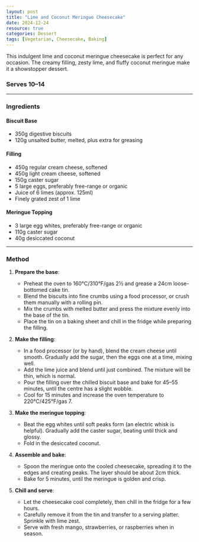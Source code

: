 ```yaml
---
layout: post
title: "Lime and Coconut Meringue Cheesecake"
date: 2024-12-24
resource: true
categories: Dessert
tags: [Vegetarian, Cheesecake, Baking]
---
```


This indulgent lime and coconut meringue cheesecake is perfect for any occasion. The creamy filling, zesty lime, and fluffy coconut meringue make it a showstopper dessert.

### Serves 10–14

---

### Ingredients

#### Biscuit Base
- 350g digestive biscuits  
- 120g unsalted butter, melted, plus extra for greasing  

#### Filling
- 450g regular cream cheese, softened  
- 450g light cream cheese, softened  
- 150g caster sugar  
- 5 large eggs, preferably free-range or organic  
- Juice of 6 limes (approx. 125ml)  
- Finely grated zest of 1 lime  

#### Meringue Topping
- 3 large egg whites, preferably free-range or organic  
- 110g caster sugar  
- 40g desiccated coconut  

---

### Method

1. **Prepare the base**:
   - Preheat the oven to 160°C/310°F/gas 2½ and grease a 24cm loose-bottomed cake tin.
   - Blend the biscuits into fine crumbs using a food processor, or crush them manually with a rolling pin.  
   - Mix the crumbs with melted butter and press the mixture evenly into the base of the tin.  
   - Place the tin on a baking sheet and chill in the fridge while preparing the filling.

2. **Make the filling**:
   - In a food processor (or by hand), blend the cream cheese until smooth. Gradually add the sugar, then the eggs one at a time, mixing well.  
   - Add the lime juice and blend until just combined. The mixture will be thin, which is normal.  
   - Pour the filling over the chilled biscuit base and bake for 45–55 minutes, until the centre has a slight wobble.  
   - Cool for 15 minutes and increase the oven temperature to 220°C/425°F/gas 7.

3. **Make the meringue topping**:
   - Beat the egg whites until soft peaks form (an electric whisk is helpful). Gradually add the caster sugar, beating until thick and glossy.  
   - Fold in the desiccated coconut.  

4. **Assemble and bake**:
   - Spoon the meringue onto the cooled cheesecake, spreading it to the edges and creating peaks. The layer should be about 2cm thick.  
   - Bake for 5 minutes, until the meringue is golden and crisp.  

5. **Chill and serve**:
   - Let the cheesecake cool completely, then chill in the fridge for a few hours.  
   - Carefully remove it from the tin and transfer to a serving platter. Sprinkle with lime zest.  
   - Serve with fresh mango, strawberries, or raspberries when in season.